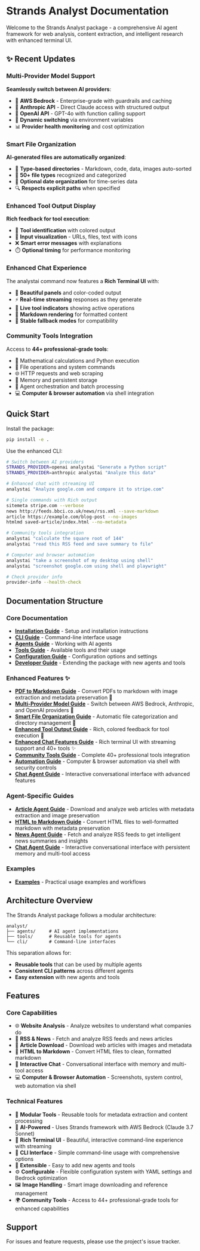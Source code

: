 # Strands Analyst Documentation

Welcome to the Strands Analyst package - a comprehensive AI agent framework for web analysis, content extraction, and intelligent research with enhanced terminal UI.

## ✨ Recent Updates

### Multi-Provider Model Support
**Seamlessly switch between AI providers**:
- 🚀 **AWS Bedrock** - Enterprise-grade with guardrails and caching
- 🤖 **Anthropic API** - Direct Claude access with structured output
- 🌟 **OpenAI API** - GPT-4o with function calling support
- 🔄 **Dynamic switching** via environment variables
- 📊 **Provider health monitoring** and cost optimization

### Smart File Organization
**AI-generated files are automatically organized**:
- 📁 **Type-based directories** - Markdown, code, data, images auto-sorted
- 🎯 **50+ file types** recognized and categorized
- 📅 **Optional date organization** for time-series data
- 🔍 **Respects explicit paths** when specified

### Enhanced Tool Output Display
**Rich feedback for tool execution**:
- 🔧 **Tool identification** with colored output
- 📝 **Input visualization** - URLs, files, text with icons
- ❌ **Smart error messages** with explanations
- ⏱️ **Optional timing** for performance monitoring

### Enhanced Chat Experience
The analystai command now features a **Rich Terminal UI** with:
- 🎨 **Beautiful panels** and color-coded output
- ⚡ **Real-time streaming** responses as they generate
- 🔧 **Live tool indicators** showing active operations
- 📝 **Markdown rendering** for formatted content
- 🔄 **Stable fallback modes** for compatibility

### Community Tools Integration  
Access to **44+ professional-grade tools**:
- 🧮 Mathematical calculations and Python execution
- 📁 File operations and system commands
- 🌐 HTTP requests and web scraping
- 💾 Memory and persistent storage
- 🤖 Agent orchestration and batch processing
- 💻 **Computer & browser automation** via shell integration

## Quick Start

Install the package:
```bash
pip install -e .
```

Use the enhanced CLI:
```bash
# Switch between AI providers
STRANDS_PROVIDER=openai analystai "Generate a Python script"
STRANDS_PROVIDER=anthropic analystai "Analyze this data"

# Enhanced chat with streaming UI
analystai "Analyze google.com and compare it to stripe.com"

# Single commands with Rich output
sitemeta stripe.com --verbose
news http://feeds.bbci.co.uk/news/rss.xml --save-markdown
article https://example.com/blog-post --no-images
htmlmd saved-article/index.html --no-metadata

# Community tools integration
analystai "calculate the square root of 144"
analystai "read this RSS feed and save summary to file"

# Computer and browser automation  
analystai "take a screenshot of my desktop using shell"
analystai "screenshot google.com using shell and playwright"

# Check provider info
provider-info --health-check
```

## Documentation Structure

### Core Documentation
- **[Installation Guide](installation.md)** - Setup and installation instructions
- **[CLI Guide](cli-guide.md)** - Command-line interface usage
- **[Agents Guide](agents-guide.md)** - Working with AI agents
- **[Tools Guide](tools-guide.md)** - Available tools and their usage
- **[Configuration Guide](configuration-guide.md)** - Configuration options and settings
- **[Developer Guide](developer-guide.md)** - Extending the package with new agents and tools

### Enhanced Features ✨
- **[PDF to Markdown Guide](pdf-to-markdown-guide.md)** - Convert PDFs to markdown with image extraction and metadata preservation 📄
- **[Multi-Provider Model Guide](multi-provider-guide.md)** - Switch between AWS Bedrock, Anthropic, and OpenAI providers 🚀
- **[Smart File Organization Guide](file-organization-guide.md)** - Automatic file categorization and directory management 📁
- **[Enhanced Tool Output Guide](tool-output-guide.md)** - Rich, colored feedback for tool execution 🔧
- **[Enhanced Chat Features Guide](enhanced-chat-guide.md)** - Rich terminal UI with streaming support and 40+ tools ✨
- **[Community Tools Guide](community-tools-guide.md)** - Complete 40+ professional tools integration
- **[Automation Guide](automation-guide.md)** - Computer & browser automation via shell with security controls
- **[Chat Agent Guide](chat-agent-guide.md)** - Interactive conversational interface with advanced features

### Agent-Specific Guides
- **[Article Agent Guide](article-agent-guide.md)** - Download and analyze web articles with metadata extraction and image preservation
- **[HTML to Markdown Guide](htmlmd-agent-guide.md)** - Convert HTML files to well-formatted markdown with metadata preservation
- **[News Agent Guide](news-agent-guide.md)** - Fetch and analyze RSS feeds to get intelligent news summaries and insights
- **[Chat Agent Guide](chat-agent-guide.md)** - Interactive conversational interface with persistent memory and multi-tool access

### Examples
- **[Examples](examples.md)** - Practical usage examples and workflows

## Architecture Overview

The Strands Analyst package follows a modular architecture:

```
analyst/
├── agents/     # AI agent implementations
├── tools/      # Reusable tools for agents
└── cli/        # Command-line interfaces
```

This separation allows for:
- **Reusable tools** that can be used by multiple agents
- **Consistent CLI patterns** across different agents
- **Easy extension** with new agents and tools

## Features

### Core Capabilities
- 🌐 **Website Analysis** - Analyze websites to understand what companies do
- 📰 **RSS & News** - Fetch and analyze RSS feeds and news articles
- 📄 **Article Download** - Download web articles with images and metadata
- 📝 **HTML to Markdown** - Convert HTML files to clean, formatted markdown
- 💬 **Interactive Chat** - Conversational interface with memory and multi-tool access
- 💻 **Computer & Browser Automation** - Screenshots, system control, web automation via shell

### Technical Features  
- 🔧 **Modular Tools** - Reusable tools for metadata extraction and content processing
- 🤖 **AI-Powered** - Uses Strands framework with AWS Bedrock (Claude 3.7 Sonnet)
- 🎨 **Rich Terminal UI** - Beautiful, interactive command-line experience with streaming
- 📱 **CLI Interface** - Simple command-line usage with comprehensive options
- 🧩 **Extensible** - Easy to add new agents and tools
- ⚙️ **Configurable** - Flexible configuration system with YAML settings and Bedrock optimization
- 🖼️ **Image Handling** - Smart image downloading and reference management
- 🌍 **Community Tools** - Access to 44+ professional-grade tools for enhanced capabilities

## Support

For issues and feature requests, please use the project's issue tracker.